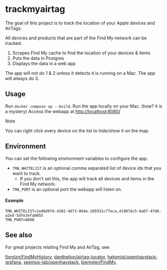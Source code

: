 # trackmyairtag

The goal of this project is to track the location of your Apple devices and AirTags.

All devices and products that are part of the Find My network can be tracked.

1. Scrapes Find My cache to find the location of your devices & items
2. Puts the data in Postgres
3. Displays the data in a web app

The app will not do 1 & 2 unless it detects it is running on a Mac.
The app will always do 3.

## Usage

Run `docker compose up --build`.
Run the app locally on your Mac. (how? it is a mystery)
Access the webapp at <http://localhost:8080/>

> [!NOTE]
> You can right click every device on the list to hide/show it on the map.

## Environment
You can set the following environment variables to configure the app.

* `TMA_WHITELIST` is an optional comma separated list of device ids that you want to track.
  * If you don't set this, the app will track all devices and items in the Find My network.
* `TMA_PORT` is an optional port the webapp will listen on.

#### Example
```dotenv
TMA_WHITELIST=1ed6d9fd-4302-4d73-864e-185931c77eca,41907dc5-8a6f-4fd6-a2ed-5dfe3efa0055
TMA_PORT=8080
```

## See also

For great projects relating Find My and AirTag, see:

[fjxmlzn/FindMyHistory](https://github.com/fjxmlzn/FindMyHistory),
[danthelion/airtag-locator](https://github.com/danthelion/airtag-locator),
[hatomist/openhaystack-grafana](https://github.com/hatomist/openhaystack-grafana),
[seemoo-lab/openhaystack](https://github.com/seemoo-lab/openhaystack),
[biemster/FindMy](https://github.com/biemster/FindMy),
